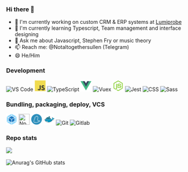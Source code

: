### Hi there 👋

- 🔭 I'm currently working on custom CRM & ERP systems at [Lumiprobe](https://www.lumiprobe.com/)
- 🌱 I'm currently learning Typescript, Team management and interface designing 
- 💬 Ask me about Javascript, Stephen Fry or music theory
- 📫 Reach me: @Notaltogethersullen (Telegram)
- 😄 He/Him

### Development
<div>
  <img src="https://code.visualstudio.com/assets/images/code-stable.png" alt="VS Code" width="30" height="30"/>
  <img src="https://github.com/devicons/devicon/blob/master/icons/javascript/javascript-original.svg" title="JavaScript" alt="JavaScript" width="30" height="30"/>
  <img src="https://upload.wikimedia.org/wikipedia/commons/thumb/4/4c/Typescript_logo_2020.svg/1200px-Typescript_logo_2020.svg.png" alt="TypeScript" width="30" height="30"/>
  <img src="https://github.com/devicons/devicon/blob/master/icons/vuejs/vuejs-original.svg" title="Vue" width="30" height="30"/>
  <img src="https://user-images.githubusercontent.com/7110136/29002857-9e802f08-7ab4-11e7-9c31-604b5d0d0c19.png" alt="Vuex" width="30" height="30"/>
  <img src="https://github.com/devicons/devicon/blob/master/icons/nodejs/nodejs-original.svg" title="NodeJS" alt="NodeJS" width="30" height="30"/>
  <img src="https://iconape.com/wp-content/png_logo_vector/jest-logo.png" alt="Jest" width="30" height="30"/>
  <img src="https://icon-library.com/images/css-xxl_10573.png" alt="CSS" width="30" height="30"/>
  <img src="https://sass-lang.com/assets/img/styleguide/seal-color-aef0354c.png" alt="Sass" width="30" height="30"/>
</div>

### Bundling, packaging, deploy, VCS
<div>
  <img src="https://github.com/devicons/devicon/blob/master/icons/webpack/webpack-original.svg" title="Webpack" width="30" height="30"/>
  <img src="https://github.com/npm/logos/blob/master/npm%20logo/npm-logo-red.svg" title="Npm" width="30" height="30">
  <img src="https://github.com/devicons/devicon/blob/master/icons/yarn/yarn-original.svg" title="Yarn" width="30" height="30"/>
  <img src="https://github.com/devicons/devicon/blob/master/icons/docker/docker-original.svg" title="Docker" width="30" height="30"/>
  <img src="https://www.vectorlogo.zone/logos/git-scm/git-scm-icon.svg" alt="Git" width="30" height="30"/>
  <img src="https://iconape.com/wp-content/files/im/370923/svg/370923.svg" alt="Gitlab" width="30" height="30">
</div>

### Repo stats
<div>
<img src="https://github-readme-stats.vercel.app/api/top-langs/?username=BruceAndyLee&layout=compact&hide_title=true&icon_color=79ff97&text_color=9f9f9f&bg_color=00000000"/>
</div>

![Anurag's GitHub stats](https://github-readme-stats.vercel.app/api?username=BruceAndyLee&show_icons=true&theme=radical)

